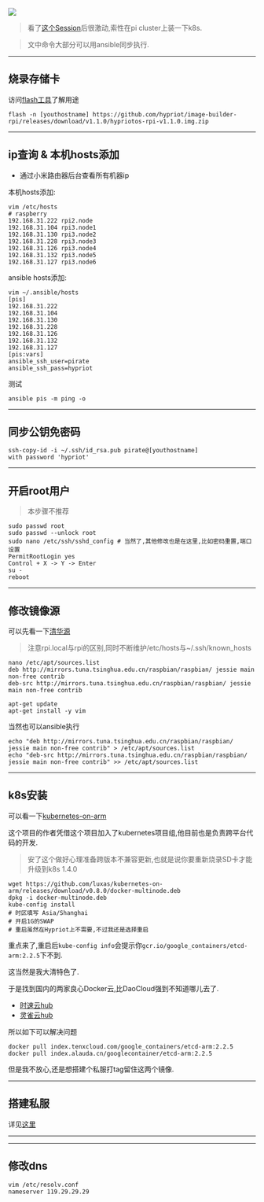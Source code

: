 ![](https://o4dyfn0ef.qnssl.com/image/2016-09-29-Screen%20Shot%202016-09-29%20at%2012.26.11.png?imageView2/2/h/200) 

> 看了[这个Session](https://youtu.be/0mIwhAJz2Gg?t=1809)后很激动,索性在pi cluster上装一下k8s. 

> 文中命令大部分可以用ansible同步执行.  

- - - - -- 

## 烧录存储卡 

访问[flash工具](https://github.com/hypriot/flash)了解用途

```
flash -n [youthostname] https://github.com/hypriot/image-builder-rpi/releases/download/v1.1.0/hypriotos-rpi-v1.1.0.img.zip
```

- - - - -- 

## ip查询 & 本机hosts添加

- 通过小米路由器后台查看所有机器ip

本机hosts添加: 

```shell
vim /etc/hosts 
# raspberry
192.168.31.222 rpi2.node
192.168.31.104 rpi3.node1
192.168.31.130 rpi3.node2
192.168.31.228 rpi3.node3
192.168.31.126 rpi3.node4
192.168.31.132 rpi3.node5
192.168.31.127 rpi3.node6
``` 

ansible hosts添加: 

```shell 
vim ~/.ansible/hosts
[pis]
192.168.31.222
192.168.31.104
192.168.31.130
192.168.31.228
192.168.31.126
192.168.31.132
192.168.31.127
[pis:vars]
ansible_ssh_user=pirate
ansible_ssh_pass=hypriot
``` 

测试 
 
```shell 
ansible pis -m ping -o
```

- - - - -- 

## 同步公钥免密码 

```shell
ssh-copy-id -i ~/.ssh/id_rsa.pub pirate@[youthostname] 
with password 'hypriot'
```

- - - - -- 

## 开启root用户 

> 本步骤不推荐

```shell
sudo passwd root
sudo passwd --unlock root
sudo nano /etc/ssh/sshd_config # 当然了,其他修改也是在这里,比如密码重置,端口设置
PermitRootLogin yes
Control + X -> Y -> Enter
su -
reboot
```

- - - - -- 

## 修改镜像源

可以先看一下[清华源](https://mirrors.tuna.tsinghua.edu.cn/help/raspbian/)

> 注意rpi.local与rpi的区别,同时不断维护/etc/hosts与~/.ssh/known_hosts

```
nano /etc/apt/sources.list
deb http://mirrors.tuna.tsinghua.edu.cn/raspbian/raspbian/ jessie main non-free contrib
deb-src http://mirrors.tuna.tsinghua.edu.cn/raspbian/raspbian/ jessie main non-free contrib

apt-get update
apt-get install -y vim
``` 

当然也可以ansible执行

```
echo "deb http://mirrors.tuna.tsinghua.edu.cn/raspbian/raspbian/ jessie main non-free contrib" > /etc/apt/sources.list  
echo "deb-src http://mirrors.tuna.tsinghua.edu.cn/raspbian/raspbian/ jessie main non-free contrib" >> /etc/apt/sources.list 
```

- - - - -- 

## k8s安装 

可以看一下[kubernetes-on-arm](https://github.com/luxas/kubernetes-on-arm)  

这个项目的作者凭借这个项目加入了kubernetes项目组,他目前也是负责跨平台代码的开发.  

> 安了这个做好心理准备跨版本不兼容更新,也就是说你要重新烧录SD卡才能升级到k8s 1.4.0

```shell
wget https://github.com/luxas/kubernetes-on-arm/releases/download/v0.8.0/docker-multinode.deb
dpkg -i docker-multinode.deb
kube-config install 
# 时区填写 Asia/Shanghai
# 开启1G的SWAP
# 重启虽然在Hypriot上不需要,不过我还是选择重启
```

重点来了,重启后`kube-config info`会提示你`gcr.io/google_containers/etcd-arm:2.2.5`下不到.  

这当然是我大清特色了. 

于是找到国内的两家良心Docker云,比DaoCloud强到不知道哪儿去了. 

- [时速云hub](https://hub.tenxcloud.com)
- [灵雀云hub](https://hub.alauda.cn)

所以如下可以解决问题 

```shell 
docker pull index.tenxcloud.com/google_containers/etcd-arm:2.2.5
docker pull index.alauda.cn/googlecontainer/etcd-arm:2.2.5
``` 

但是我不放心,还是想搭建个私服打tag留住这两个镜像.  

- - - - --- 

## 搭建私服 

详见[这里](http://www.slahser.com/2016/09/29/pi-cluster上配套简易Registry/) 

- - - - -- 

- - - - -- 

## 修改dns 

```shell
vim /etc/resolv.conf
nameserver 119.29.29.29
``` 

